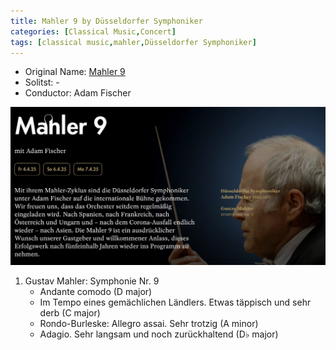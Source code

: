 ```yaml
---
title: Mahler 9 by Düsseldorfer Symphoniker
categories: [Classical Music,Concert]
tags: [classical music,mahler,Düsseldorfer Symphoniker]
---
```


- Original Name: [Mahler 9](https://www.tonhalle.de/veranstaltung/sternzeichen/14262-mahler-9)
- Solitst: -
- Conductor: Adam Fischer

![Mahler9th](mahler9.jpg)

1. Gustav Mahler: Symphonie Nr. 9
    - Andante comodo (D major)
    - Im Tempo eines gemächlichen Ländlers. Etwas täppisch und sehr derb (C major)
    - Rondo-Burleske: Allegro assai. Sehr trotzig (A minor)
    - Adagio. Sehr langsam und noch zurückhaltend (D♭ major)